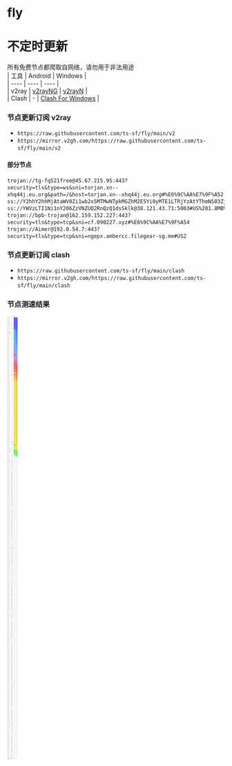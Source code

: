 # fly
# 不定时更新
所有免费节点都爬取自网络，请勿用于非法用途  
|  工具  | Android  | Windows  |  
|  ----  | ----   | ----  |  
| v2ray  | [v2rayNG](https://github.com/2dust/v2rayNG/releases) | [v2rayN](https://github.com/2dust/v2rayN/releases) |  
| Clash  | - | [Clash For Windows](https://github.com/2dust/clashN/releases) | 
  
### 节点更新订阅  v2ray
- `https://raw.githubusercontent.com/ts-sf/fly/main/v2`  
- `https://mirror.v2gh.com/https://raw.githubusercontent.com/ts-sf/fly/main/v2`  

#### 部分节点  
``` 
trojan://tg-fq521free@45.67.215.95:443?security=tls&type=ws&sni=torjan.xn--xhq44j.eu.org&path=/&host=torjan.xn--xhq44j.eu.org#%E6%9C%AA%E7%9F%A52
ss://Y2hhY2hhMjAtaWV0Zi1wb2x5MTMwNTpkMGZhM2E5Yi0yMTE1LTRjYzAtYThmNS03ZjRmN2NhZjZlYzE=@85.90.207.5:8080#%E6%9C%AA%E7%9F%A53
ss://YWVzLTI1Ni1nY206ZzVNZUQ2RnQzQ1dsSklk@38.121.43.71:5003#US%201.8MB%2Fs
trojan://bpb-trojan@162.159.152.227:443?security=tls&type=tcp&sni=cf.090227.xyz#%E6%9C%AA%E7%9F%A54
trojan://Aimer@192.0.54.7:443?security=tls&type=tcp&sni=ngepx.ambercc.filegear-sg.me#US2
```
### 节点更新订阅  clash
- `https://raw.githubusercontent.com/ts-sf/fly/main/clash`  
- `https://mirror.v2gh.com/https://raw.githubusercontent.com/ts-sf/fly/main/clash`  

### 节点测速结果
![image](traffic.png)
